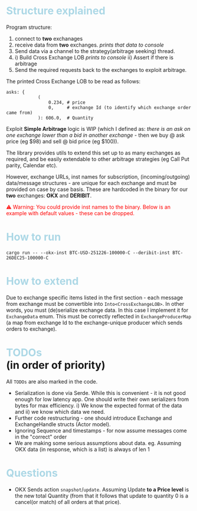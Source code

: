 # <div style="color: lightblue; font-weight: bold;">Structure explained</div>
Program structure:
1) connect to **two** exchanages
2) receive data from **two** exchanges. _prints that data to console_
3) Send data via a channel to the strategy(arbitrage seeking) thread.
4) i) Build Cross Exchange LOB   _prints to console_
   ii) Assert if there is arbitrage
5) Send the required requests back to the exchanges to exploit arbitrage.

The printed Cross Exchange LOB to be read as follows:
```
asks: {
            (
                0.234, # price
                0,     # exchange Id (to identify which exchange order came from)
            ): 606.0,  # Quantity
```

Exploit **Simple Arbitrage** logic is WIP (which I defined as: _there is an ask on one exchange lower than a bid in another exchange_ - then we buy @ ask price (eg $98) and sell @ bid price (eg $100)).

The library provides utils to extend this set up to as many exchanges as required, and be easily extendable to other arbitrage strategies (eg Call Put parity, Calendar etc).

However, exchange URLs, inst names for subscription, (incoming/outgoing) data/message structures - are unique for each exchange and must be provided on case by case basis. These are hardcoded in the binary for our **two** exchanges: **OKX** and **DERIBIT**.

<div style="color: red;">
⚠ Warning: You could provide inst names to the binary. Below is an example with default values - these can be dropped.
</div>

# <div style="color: lightblue; font-weight: bold;">How to run </div>
`cargo run -- --okx-inst BTC-USD-251226-100000-C --deribit-inst BTC-26DEC25-100000-C`

# <div style="color: lightblue; font-weight: bold;">How to extend </div>

Due to exchange specific items listed in the first section - each message from exchange must be convertible into `Into<CrossExchangeLOB>`. In other words, you must (de)serialize exchange data. In this case I implement it for `ExchangeData` enum. This must be correctly reflected in `ExchangeProducerMap` (a map from exchange Id to the exchange-unique producer which sends orders to exchange).

# <div style="color: lightblue; font-weight: bold;"> TODOs </div> (in order of priority)
All `TODOs` are also marked in the code.
- Serialization is done via Serde. While this is convenient - it is not good enough for low latency app. One should write their own serializers from bytes for max efficiency. i) We know the expected format of the data and ii) we know which data we need.
- Further code restructuring - one should introduce Exchange and ExchangeHandle structs (Actor model). 
- Ignoring Sequence and timestamps - for now assume messages come in the "correct" order
- We are making some serious assumptions about data. eg. Assuming OKX data (in response, which is a list) is always of len 1

# <div style="color: lightblue; font-weight: bold;"> Questions </div>
- OKX Sends action `snapshot`/`update`. Assuming Update **to a Price level** is the new total Quantity (from that it follows that update to quantity 0 is a cancel(or match) of all orders at that price).
